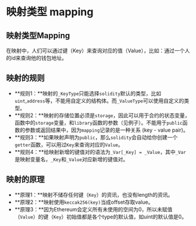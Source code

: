 # 映射类型 mapping

## 映射类型Mapping

在映射中，人们可以通过键（Key）来查询对应的值（Value），比如：通过一个人的id来查询他的钱包地址。

## 映射的规则

- **规则1：**映射的`_KeyType`只能选择`solidity`默认的类型，比如`uint`,`address`等，不能用自定义的结构体。而`_ValueType`可以使用自定义的类型。
- **规则2：**映射的存储位置必须是`storage`，因此可以用于合约的状态变量，函数中的`storage`变量，和`library`函数的参数（见例子）。不能用于`public`函数的参数或返回结果中，因为`mapping`记录的是一种关系 (key - value pair)。
- **规则3：**如果映射声明为`public`，那么`solidity`会自动给你创建一个`getter`函数，可以用过`Key`来查询对应的`Value`。
- **规则4：**给映射新增的键值对的语法为`_Var[_Key] = _Value`，其中`_Var`是映射变量名，`_Key`和`_Value`对应新增的键值对。

## 映射的原理

- **原理1：**映射不储存任何键（`Key`）的资讯，也没有length的资讯。
- **原理2：**映射使用`keccak256(key)`当成offset存取value。
- **原理3：**因为Ethereum会定义所有未使用的空间为0，所以未赋值（`Value`）的键（`Key`）初始值都是各个type的默认值，如uint的默认值是0。
